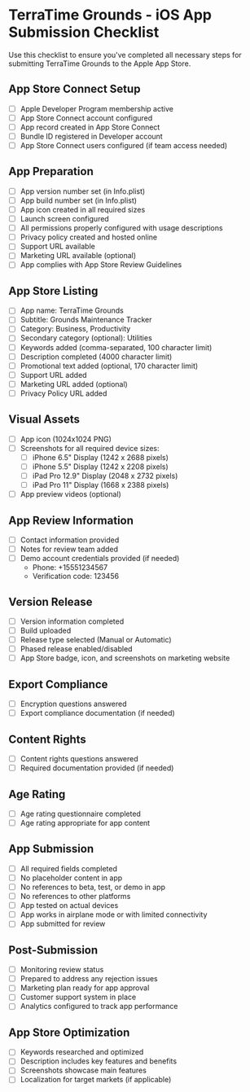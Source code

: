 # TerraTime Grounds - iOS App Submission Checklist

Use this checklist to ensure you've completed all necessary steps for submitting TerraTime Grounds to the Apple App Store.

## App Store Connect Setup

- [ ] Apple Developer Program membership active
- [ ] App Store Connect account configured
- [ ] App record created in App Store Connect
- [ ] Bundle ID registered in Developer account
- [ ] App Store Connect users configured (if team access needed)

## App Preparation

- [ ] App version number set (in Info.plist)
- [ ] App build number set (in Info.plist)
- [ ] App icon created in all required sizes
- [ ] Launch screen configured
- [ ] All permissions properly configured with usage descriptions
- [ ] Privacy policy created and hosted online
- [ ] Support URL available
- [ ] Marketing URL available (optional)
- [ ] App complies with App Store Review Guidelines

## App Store Listing

- [ ] App name: TerraTime Grounds
- [ ] Subtitle: Grounds Maintenance Tracker
- [ ] Category: Business, Productivity
- [ ] Secondary category (optional): Utilities
- [ ] Keywords added (comma-separated, 100 character limit)
- [ ] Description completed (4000 character limit)
- [ ] Promotional text added (optional, 170 character limit)
- [ ] Support URL added
- [ ] Marketing URL added (optional)
- [ ] Privacy Policy URL added

## Visual Assets

- [ ] App icon (1024x1024 PNG)
- [ ] Screenshots for all required device sizes:
  - [ ] iPhone 6.5" Display (1242 x 2688 pixels)
  - [ ] iPhone 5.5" Display (1242 x 2208 pixels)
  - [ ] iPad Pro 12.9" Display (2048 x 2732 pixels)
  - [ ] iPad Pro 11" Display (1668 x 2388 pixels)
- [ ] App preview videos (optional)

## App Review Information

- [ ] Contact information provided
- [ ] Notes for review team added
- [ ] Demo account credentials provided (if needed)
  - Phone: +15551234567
  - Verification code: 123456

## Version Release

- [ ] Version information completed
- [ ] Build uploaded
- [ ] Release type selected (Manual or Automatic)
- [ ] Phased release enabled/disabled
- [ ] App Store badge, icon, and screenshots on marketing website

## Export Compliance

- [ ] Encryption questions answered
- [ ] Export compliance documentation (if needed)

## Content Rights

- [ ] Content rights questions answered
- [ ] Required documentation provided (if needed)

## Age Rating

- [ ] Age rating questionnaire completed
- [ ] Age rating appropriate for app content

## App Submission

- [ ] All required fields completed
- [ ] No placeholder content in app
- [ ] No references to beta, test, or demo in app
- [ ] No references to other platforms
- [ ] App tested on actual devices
- [ ] App works in airplane mode or with limited connectivity
- [ ] App submitted for review

## Post-Submission

- [ ] Monitoring review status
- [ ] Prepared to address any rejection issues
- [ ] Marketing plan ready for app approval
- [ ] Customer support system in place
- [ ] Analytics configured to track app performance

## App Store Optimization

- [ ] Keywords researched and optimized
- [ ] Description includes key features and benefits
- [ ] Screenshots showcase main features
- [ ] Localization for target markets (if applicable)